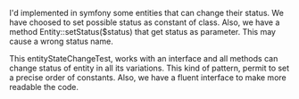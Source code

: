I'd implemented in symfony some entities that can change their status. We have choosed to set possible status as constant of class. Also, we have a method Entity::setStatus($status) that get status as parameter. This may cause a wrong status name.

This entityStateChangeTest, works with an interface and all methods can change status of entity in all its variations. This kind of pattern, permit to set a precise order of constants. Also, we have a fluent interface to make more readable the code.
